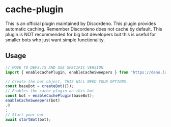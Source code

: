 # cache-plugin

This is an official plugin maintained by Discordeno. This plugin provides
automatic caching. Remember Discordeno does not cache by default. This plugin is
NOT recommended for big bot developers but this is useful for smaller bots who
just want simple functionality.

## Usage

```ts
// MOVE TO DEPS.TS AND USE SPECIFIC VERSION
import { enableCachePlugin, enableCacheSweepers } from "https://deno.land/x/discordeno_cache_plugin/mod.ts";

// Create the bot object, THIS WILL NEED YOUR OPTIONS.
const baseBot = createBot({});
// Enables the cache plugin on this bot
const bot = enableCachePlugin(baseBot);
enableCacheSweepers(bot)
.0
;
// Start your bot
await startBot(bot);
```
